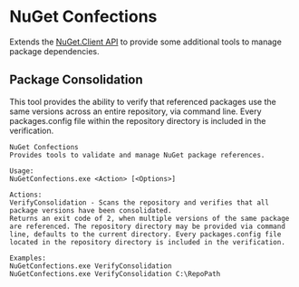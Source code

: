 # NuGet Confections

Extends the [NuGet.Client API](https://github.com/NuGet/NuGet.Client) to provide some additional tools to manage package dependencies.

## Package Consolidation
This tool provides the ability to verify that referenced packages use the same versions across an entire repository, via command line.
Every packages.config file within the repository directory is included in the verification.

```
NuGet Confections
Provides tools to validate and manage NuGet package references.

Usage:
NuGetConfections.exe <Action> [<Options>]

Actions:
VerifyConsolidation - Scans the repository and verifies that all package versions have been consolidated. 
Returns an exit code of 2, when multiple versions of the same package are referenced. The repository directory may be provided via command line, defaults to the current directory. Every packages.config file located in the repository directory is included in the verification.

Examples:
NuGetConfections.exe VerifyConsolidation
NuGetConfections.exe VerifyConsolidation C:\RepoPath
```